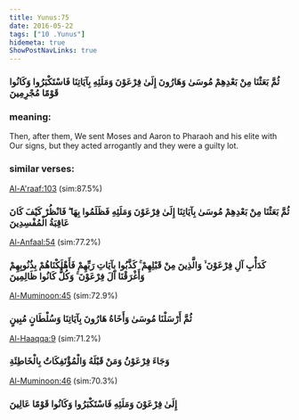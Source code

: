 ```yaml
---
title: Yunus:75
date: 2016-05-22
tags: ["10 .Yunus"]
hidemeta: true 
ShowPostNavLinks: true 
---
```

### ثُمَّ بَعَثْنَا مِنْ بَعْدِهِمْ مُوسَىٰ وَهَارُونَ إِلَىٰ فِرْعَوْنَ وَمَلَئِهِ بِآيَاتِنَا فَاسْتَكْبَرُوا وَكَانُوا قَوْمًا مُجْرِمِينَ
### meaning: 
Then, after them, We sent Moses and Aaron to Pharaoh and his elite with Our signs, but they acted arrogantly and they were a guilty lot.
### similar verses: 

[Al-A'raaf:103](/7/103) (sim:87.5%)

### ثُمَّ بَعَثْنَا مِنْ بَعْدِهِمْ مُوسَىٰ بِآيَاتِنَا إِلَىٰ فِرْعَوْنَ وَمَلَئِهِ فَظَلَمُوا بِهَا ۖ فَانْظُرْ كَيْفَ كَانَ عَاقِبَةُ الْمُفْسِدِينَ

[Al-Anfaal:54](/8/54) (sim:77.2%)

### كَدَأْبِ آلِ فِرْعَوْنَ ۙ وَالَّذِينَ مِنْ قَبْلِهِمْ ۚ كَذَّبُوا بِآيَاتِ رَبِّهِمْ فَأَهْلَكْنَاهُمْ بِذُنُوبِهِمْ وَأَغْرَقْنَا آلَ فِرْعَوْنَ ۚ وَكُلٌّ كَانُوا ظَالِمِينَ

[Al-Muminoon:45](/23/45) (sim:72.9%)

### ثُمَّ أَرْسَلْنَا مُوسَىٰ وَأَخَاهُ هَارُونَ بِآيَاتِنَا وَسُلْطَانٍ مُبِينٍ

[Al-Haaqqa:9](/69/9) (sim:71.2%)

### وَجَاءَ فِرْعَوْنُ وَمَنْ قَبْلَهُ وَالْمُؤْتَفِكَاتُ بِالْخَاطِئَةِ

[Al-Muminoon:46](/23/46) (sim:70.3%)

### إِلَىٰ فِرْعَوْنَ وَمَلَئِهِ فَاسْتَكْبَرُوا وَكَانُوا قَوْمًا عَالِينَ
